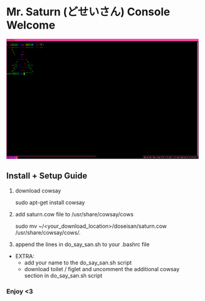 # Mr. Saturn (どせいさん) Console Welcome #


![alt text](https://github.com/b10tt0/doseisan/blob/main/dosei-ascii.png)

## Install + Setup Guide ##
1. download cowsay

	sudo apt-get install cowsay

2. add saturn.cow file to /usr/share/cowsay/cows

	sudo mv ~/<your_download_location>/doseisan/saturn.cow /usr/share/cowsay/cows/.

3. append the lines in do_say_san.sh to your .bashrc file

- EXTRA:
	- add your name to the do_say_san.sh script
	- download toilet / figlet and uncomment the additional cowsay section in do_say_san.sh script


### Enjoy <3 ###
